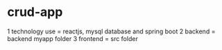 # crud-app
1 technology use =  reactjs, mysql database and spring boot
2 backend = backend myapp folder
3 frontend = src folder

